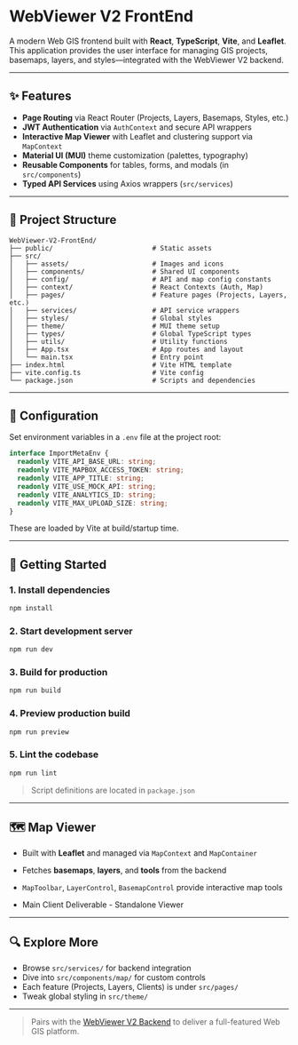 # WebViewer V2 FrontEnd

A modern Web GIS frontend built with **React**, **TypeScript**, **Vite**, and **Leaflet**. This application provides the user interface for managing GIS projects, basemaps, layers, and styles—integrated with the WebViewer V2 backend.

---

## ✨ Features

- **Page Routing** via React Router (Projects, Layers, Basemaps, Styles, etc.)
- **JWT Authentication** via `AuthContext` and secure API wrappers
- **Interactive Map Viewer** with Leaflet and clustering support via `MapContext`
- **Material UI (MUI)** theme customization (palettes, typography)
- **Reusable Components** for tables, forms, and modals (in `src/components`)
- **Typed API Services** using Axios wrappers (`src/services`)

---

## 📁 Project Structure

```
WebViewer-V2-FrontEnd/
├── public/                         # Static assets
├── src/
│   ├── assets/                     # Images and icons
│   ├── components/                 # Shared UI components
│   ├── config/                     # API and map config constants
│   ├── context/                    # React Contexts (Auth, Map)
│   ├── pages/                      # Feature pages (Projects, Layers, etc.)
│   ├── services/                   # API service wrappers
│   ├── styles/                     # Global styles
│   ├── theme/                      # MUI theme setup
│   ├── types/                      # Global TypeScript types
│   ├── utils/                      # Utility functions
│   ├── App.tsx                     # App routes and layout
│   └── main.tsx                    # Entry point
├── index.html                      # Vite HTML template
├── vite.config.ts                  # Vite config
└── package.json                    # Scripts and dependencies
```

---

## 🔧 Configuration

Set environment variables in a `.env` file at the project root:

```ts
interface ImportMetaEnv {
  readonly VITE_API_BASE_URL: string;
  readonly VITE_MAPBOX_ACCESS_TOKEN: string;
  readonly VITE_APP_TITLE: string;
  readonly VITE_USE_MOCK_API: string;
  readonly VITE_ANALYTICS_ID: string;
  readonly VITE_MAX_UPLOAD_SIZE: string;
}
```

These are loaded by Vite at build/startup time.

---

## 🚀 Getting Started

### 1. Install dependencies

```bash
npm install
```

### 2. Start development server

```bash
npm run dev
```

### 3. Build for production

```bash
npm run build
```

### 4. Preview production build

```bash
npm run preview
```

### 5. Lint the codebase

```bash
npm run lint
```

> Script definitions are located in `package.json`

---

## 🗺️ Map Viewer

- Built with **Leaflet** and managed via `MapContext` and `MapContainer`
- Fetches **basemaps**, **layers**, and **tools** from the backend
- `MapToolbar`, `LayerControl`, `BasemapControl` provide interactive map tools

- Main Client Deliverable - Standalone Viewer
---

## 🔍 Explore More

- Browse `src/services/` for backend integration
- Dive into `src/components/map/` for custom controls
- Each feature (Projects, Layers, Clients) is under `src/pages/`
- Tweak global styling in `src/theme/`

---

> Pairs with the [WebViewer V2 Backend](../WebViewer-V2-BackEnd) to deliver a full-featured Web GIS platform.

